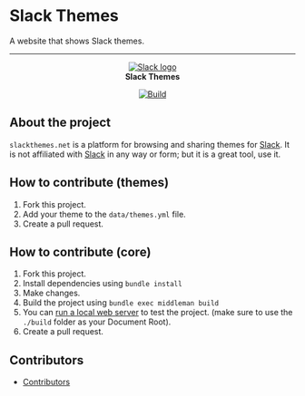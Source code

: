 # Slack Themes

A website that shows Slack themes.

---

<p align="center">
<a href="https://http://slackthemes.net" target="_blank"><img src="https://raw.githubusercontent.com/paracycle/slackthemes/master/source/favicon-32.png" alt="Slack logo"></a>
<br /><strong>Slack Themes</strong>
</p>
<div align="center">

[![Build](https://github.com/paracycle/slackthemes/actions/workflows/build.yml/badge.svg)](https://github.com/paracycle/slackthemes/actions/workflows/build.yml)

</div>

## About the project

`slackthemes.net` is a platform for browsing and sharing themes for [Slack](https://slack.com/).
It is not affiliated with [Slack](https://slack.com/) in any way or form; but it is a great tool, use it.

## How to contribute (themes)

1. Fork this project.
2. Add your theme to the `data/themes.yml` file.
3. Create a pull request.

## How to contribute (core)

1. Fork this project.
2. Install dependencies using `bundle install`
3. Make changes.
4. Build the project using `bundle exec middleman build`
5. You can [run a local web server](https://developer.mozilla.org/en-US/docs/Learn/Common_questions/set_up_a_local_testing_server) to test the project. (make sure to use the `./build` folder as your Document Root).
6. Create a pull request.

## Contributors

- [Contributors](https://github.com/paracycle/slackthemes/graphs/contributors)
